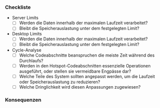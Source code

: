 ### Checkliste
- Server Limits
	- [ ] Werden die Daten innerhalb der maximalen Laufzeit verarbeitet?
	- [ ] Bleibt die Speicherauslastung unter dem festgelegten Limit?
- Desktop Limits
	- [ ] Werden die Daten innerhalb der maximalen Laufzeit verarbeitet?
	- [ ] Bleibt die Speicherauslastung unter dem festgelegten Limit?
- Cycle-Analyse
	- [ ] Welche Codeabschnitte beanspruchen die meiste Zeit während des Durchlaufs?
	- [ ] Werden in den Hotspot-Codeabschnitten essenzielle Operationen ausgeführt, oder stellen sie vermeidbare Engpässe dar?
	- [ ] Welche Teile des System sollten angepasst werden, um die Laufzeit oder Speicherauslastung zu reduzieren?
	- [ ] Welche Dringlichkeit wird diesen Anpassungen zugewiesen?

### Konsequenzen
<!--- Welche Konsequenzen wurden entschieden und wurden diese umgesetzt? -->